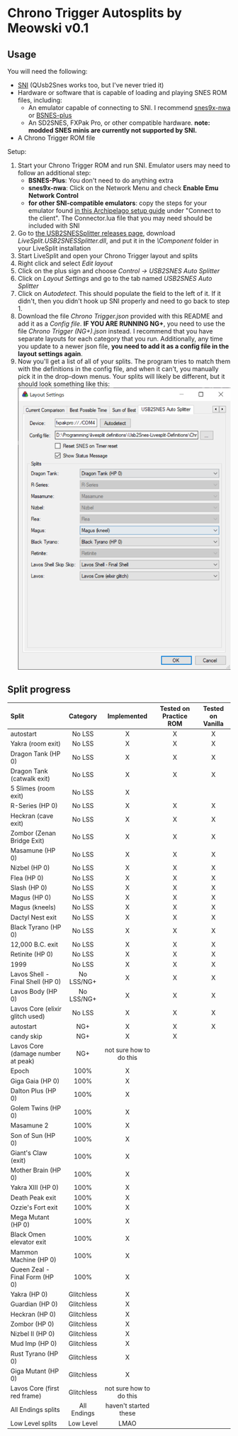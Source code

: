 # Chrono Trigger Autosplits by Meowski v0.1

## Usage

You will need the following:

* [SNI](https://github.com/alttpo/sni/releases) (QUsb2Snes works too, but I've never tried it)
* Hardware or software that is capable of loading and playing SNES ROM files, including:
    * An emulator capable of connecting to SNI. I recommend [snes9x-nwa](https://github.com/Skarsnik/snes9x-emunwa/releases) or [BSNES-plus](https://github.com/black-sliver/bsnes-plus)
    * An SD2SNES, FXPak Pro, or other compatible hardware. **note: modded SNES minis are currently not supported by SNI.**
* A Chrono Trigger ROM file

Setup:
1. Start your Chrono Trigger ROM and run SNI. Emulator users may need to follow an additional step:
   * **BSNES-Plus**: You don't need to do anything extra
   * **snes9x-nwa**: Click on the Network Menu and check **Enable Emu Network Control**
   * **for other SNI-compatible emulators**: copy the steps for your emulator found [in this Archipelago setup guide](https://archipelago.gg/tutorial/A%20Link%20to%20the%20Past/multiworld/en) under "Connect to the client". The Connector.lua file that you may need should be included with SNI
2. Go to [the USB2SNESSplitter releases page](https://github.com/usb2snes/LiveSplit.USB2SNESSplitter/releases), download *LiveSplit.USB2SNESSplitter.dll*, and put it in the *\Component* folder in your LiveSplit installation
3. Start LiveSplit and open your Chrono Trigger layout and splits
4. Right click and select *Edit layout*
5. Click on the plus sign and choose *Control -> USB2SNES Auto Splitter*
6. Click on *Layout Settings* and go to the tab named *USB2SNES Auto Splitter*
7. Click on *Autodetect*. This should populate the field to the left of it. If it didn't, then you didn't hook up SNI properly and need to go back to step 1.
8. Download the file *Chrono Trigger.json* provided with this README and add it as a *Config file*. **IF YOU ARE RUNNING NG+**, you need to use the file *Chrono Trigger (NG+).json* instead. I recommend that you have separate layouts for each category that you run. Additionally, any time you update to a newer json file, **you need to add it as a config file in the layout settings again**.
9. Now you'll get a list of all of your splits. The program tries to match them with the definitions in the config file, and when it can't, you manually pick it in the drop-down menus. Your splits will likely be different, but it should look something like this: ![](./livesplit%20layout%20example.png) 

## Split progress

Split | Category | Implemented | Tested on Practice ROM | Tested on Vanilla
:--- | :---: | :---: | :---: | :---:
autostart | No LSS | X | X | X
Yakra (room exit) | No LSS | X | X | X
Dragon Tank (HP 0) | No LSS | X | X | X
Dragon Tank (catwalk exit) | No LSS | X | X | X
5 Slimes (room exit) | No LSS | X | |
R-Series (HP 0) | No LSS | X | X | X
Heckran (cave exit) | No LSS | X | X | X
Zombor (Zenan Bridge Exit) | No LSS | X | X | X
Masamune (HP 0) | No LSS | X | X | X
Nizbel (HP 0) | No LSS | X | X | X
Flea (HP 0) | No LSS | X | X | X
Slash (HP 0) | No LSS | X | X | X
Magus (HP 0) | No LSS | X | X | X
Magus (kneels) | No LSS | X | X | X
Dactyl Nest exit | No LSS | X | X | X
Black Tyrano (HP 0) | No LSS | X | X | X
12,000 B.C. exit | No LSS | X | X | X
Retinite (HP 0) | No LSS | X | X | X
1999 | No LSS | X | X | X
Lavos Shell - Final Shell (HP 0) | No LSS/NG+ | X | X | X
Lavos Body (HP 0) | No LSS/NG+ | X | X | X
Lavos Core (elixir glitch used) | No LSS | X | X | X
autostart | NG+ | X | X | X
candy skip | NG+ | X | X | 
Lavos Core (damage number at peak) | NG+ | not sure how to do this | | 
Epoch | 100% | X | | 
Giga Gaia (HP 0) | 100% | X | |
Dalton Plus (HP 0) | 100% | X | |
Golem Twins (HP 0) | 100% | X | |
Masamune 2 | 100% | X | | 
Son of Sun (HP 0) | 100% | X | | 
Giant's Claw (exit) | 100% | X | |
Mother Brain (HP 0) | 100% | X | |
Yakra XIII (HP 0) | 100% | X | |
Death Peak exit | 100% | X | | 
Ozzie's Fort exit | 100% | X | | 
Mega Mutant (HP 0) | 100% | X | | 
Black Omen elevator exit | 100% | X | |
Mammon Machine (HP 0) | 100% | X | |
Queen Zeal - Final Form (HP 0) | 100% | X | |
Yakra (HP 0) | Glitchless | X | |
Guardian (HP 0) | Glitchless | X | |
Heckran (HP 0) | Glitchless | X | |
Zombor (HP 0) | Glitchless | X | |
Nizbel II (HP 0) | Glitchless | X | |
Mud Imp (HP 0) | Glitchless | X | |
Rust Tyrano (HP 0) | Glitchless | X | |
Giga Mutant (HP 0) | Glitchless | X | |
Lavos Core (first red frame) | Glitchless | not sure how to do this | |
All Endings splits | All Endings | haven't started these | |
Low Level splits | Low Level | LMAO | | 